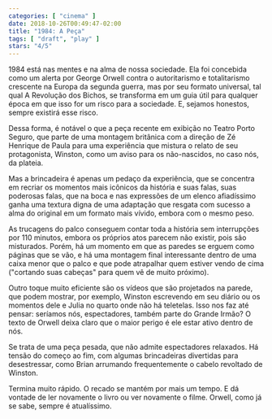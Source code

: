 ```yaml
---
categories: [ "cinema" ]
date: 2018-10-26T00:49:47-02:00
title: "1984: A Peça"
tags: [ "draft", "play" ]
stars: "4/5"
---
```

1984 está nas mentes e na alma de nossa sociedade. Ela foi concebida como um alerta por George Orwell contra o autoritarismo e totalitarismo crescente na Europa da segunda guerra, mas por seu formato universal, tal qual A Revolução dos Bichos, se transforma em um guia útil para qualquer época em que isso for um risco para a sociedade. E, sejamos honestos, sempre existirá esse risco.

Dessa forma, é notável o que a peça recente em exibição no Teatro Porto Seguro, que parte de uma montagem britânica com a direção de Zé Henrique de Paula para uma experiência que mistura o relato de seu protagonista, Winston, como um aviso para os não-nascidos, no caso nós, da plateia.

Mas a brincadeira é apenas um pedaço da experiência, que se concentra em recriar os momentos mais icônicos da história e suas falas, suas poderosas falas, que na boca e nas expressões de um elenco afiadíssimo ganha uma textura digna de uma adaptação que resgata com sucesso a alma do original em um formato mais vívido, embora com o mesmo peso.

As trucagens do palco conseguem contar toda a história sem interrupções por 110 minutos, embora os próprios atos parecem não existir, pois são misturados. Porém, há um momento em que as paredes se erguem como páginas que se vão, e há uma montagem final interessante dentro de uma caixa menor que o palco e que pode atrapalhar quem estiver vendo de cima ("cortando suas cabeças" para quem vê de muito próximo).

Outro toque muito eficiente são os vídeos que são projetados na parede, que podem mostrar, por exemplo, Winston escrevendo em seu diário ou os momentos dele e Julia no quarto onde não há teletelas. Isso nos faz até pensar: seríamos nós, espectadores, também parte do Grande Irmão? O texto de Orwell deixa claro que o maior perigo é ele estar ativo dentro de nós.

Se trata de uma peça pesada, que não admite espectadores relaxados. Há tensão do começo ao fim, com algumas brincadeiras divertidas para desestressar, como Brian arrumando frequentemente o cabelo revoltado de Winston.

Termina muito rápido. O recado se mantém por mais um tempo. E dá vontade de ler novamente o livro ou ver novamente o filme. Orwell, como já se sabe, sempre é atualíssimo.
